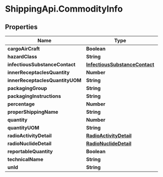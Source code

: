 # ShippingApi.CommodityInfo

## Properties

Name | Type | Description | Notes
------------ | ------------- | ------------- | -------------
**cargoAirCraft** | **Boolean** |  | [optional] 
**hazardClass** | **String** |  | [optional] 
**infectiousSubstanceContact** | [**InfectiousSubstanceContact**](InfectiousSubstanceContact.md) |  | [optional] 
**innerReceptaclesQuantity** | **Number** |  | [optional] 
**innerReceptaclesQuantityUOM** | **String** |  | [optional] 
**packagingGroup** | **String** |  | [optional] 
**packagingInstructions** | **String** |  | [optional] 
**percentage** | **Number** |  | [optional] 
**properShippingName** | **String** |  | [optional] 
**quantity** | **Number** |  | [optional] 
**quantityUOM** | **String** |  | [optional] 
**radioActivityDetail** | [**RadioActivityDetail**](RadioActivityDetail.md) |  | [optional] 
**radioNuclideDetail** | [**RadioNuclideDetail**](RadioNuclideDetail.md) |  | [optional] 
**reportableQuantity** | **Boolean** |  | [optional] 
**technicalName** | **String** |  | [optional] 
**unId** | **String** |  | [optional] 


